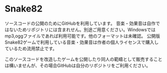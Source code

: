 # Snake82
ソースコードの公開のためにGitHubを利用しています。
音楽・効果音は自作ではないためリポジトリには含まれせん。別途ご用意ください。Windowsではmp3,oggファイルであれば利用可能です。他のフォーマットは未確認。
公開版Snake82ゲームで利用している音楽・効果音は作者の個人ライセンスで購入しているため流用禁止です。

このソースコードを改造したゲームを公開したり同人の範疇として販売することは構いませんが、その場合GitHubは自分のリポジトリをご利用ください。
